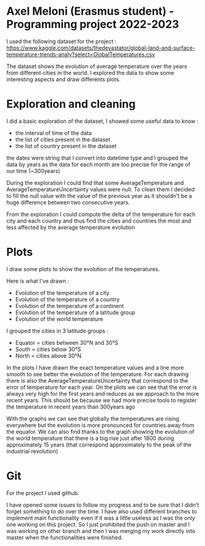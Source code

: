 # Axel Meloni (Erasmus student) - Programming project 2022-2023

I used the following dataset for the project : https://www.kaggle.com/datasets/thedevastator/global-land-and-surface-temperature-trends-analy?select=GlobalTemperatures.csv

The dataset shows the evolution of average temperature over the years from different cities in the world. I explored the data to show some interesting aspects and draw differents plots.

# Exploration and cleaning

I did a basic exploration of the dataset, I showed some useful data to know :
 - the interval of time of the data
 - the list of cities present in the dataset
 - the list of country present in the dataset

the dates were string that I convert into datetime type and I grouped the data by years as the data for each month are too precise for the range of our time (~300years)

During the exploration I could find that some AverageTemperature and AverageTemperatureUncertainty values were null.
To clean them I decided to fill the null value with the value of the previous year as it shouldn't be a huge difference between two consecutive years.

From the exploration I could compute the delta of the temperature for each city and each country and thus find the cities and countries the most and less affected by the average temperature evolution

# Plots

I draw some plots to show the evolution of the temperatures.

Here is what I've drawn :
 - Evolution of the temperature of a city
 - Evolution of the temperature of a country
 - Evolution of the temperature of a continent
 - Evolution of the temperature of a latitude group
 - Evolution of the world temperature

I grouped the cities in 3 latitude groups :
 - Equator = cities between 30°N and 30°S
 - South = cities below 30°S
 - North = cities above 30°N

In the plots I have drawn the exact temperature values and a line more smooth to see better the evolution of the temperature.
For each drawing there is also the AverageTemperatureUncertainty that correspond to the error of temperature for each year. On the plots we can see that the error is always very high for the first years and reduces as we approach to the more recent years.
This should be because we had more precise tools to register the temperature in recent years than 300years ago

With the graphs we can see that globally the temperatures are rising everywhere but the evolution is more pronounced for countries away from the equator.
We can also find thanks to the graph showing the evolution of the world temperature that there is a big rise just after 1800 during approximately 15 years (that correspond approximately to the peak of the industrial revolution)

# Git

For the project I used github.

I have opened some issues to follow my progress and to be sure that I didn't forget something to do over the time.
I have also used different branches to implement main functionality even if it was a little useless as I was the only one working on this project. So I just prohibited the push on master and I was working on other branch and then I was merging my work directly into master when the functionalities were finished.

